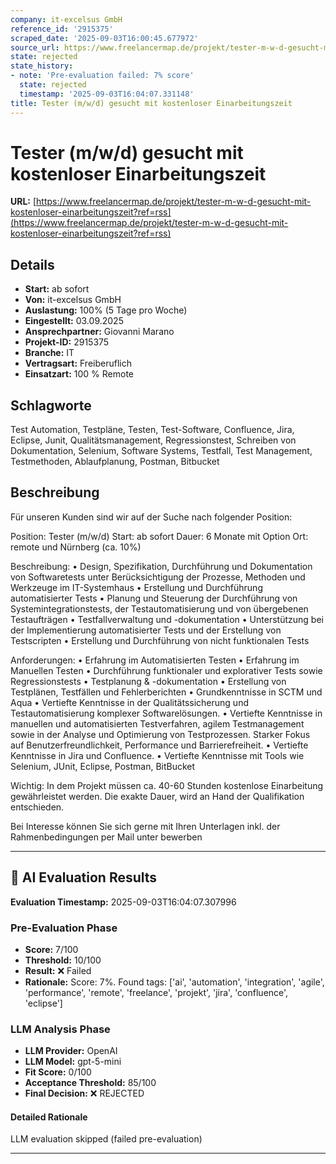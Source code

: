 ```yaml
---
company: it-excelsus GmbH
reference_id: '2915375'
scraped_date: '2025-09-03T16:00:45.677972'
source_url: https://www.freelancermap.de/projekt/tester-m-w-d-gesucht-mit-kostenloser-einarbeitungszeit?ref=rss
state: rejected
state_history:
- note: 'Pre-evaluation failed: 7% score'
  state: rejected
  timestamp: '2025-09-03T16:04:07.331148'
title: Tester (m/w/d) gesucht mit kostenloser Einarbeitungszeit
---
```



# Tester (m/w/d) gesucht mit kostenloser Einarbeitungszeit
**URL:** [https://www.freelancermap.de/projekt/tester-m-w-d-gesucht-mit-kostenloser-einarbeitungszeit?ref=rss](https://www.freelancermap.de/projekt/tester-m-w-d-gesucht-mit-kostenloser-einarbeitungszeit?ref=rss)
## Details
- **Start:** ab sofort
- **Von:** it-excelsus GmbH
- **Auslastung:** 100% (5 Tage pro Woche)
- **Eingestellt:** 03.09.2025
- **Ansprechpartner:** Giovanni Marano
- **Projekt-ID:** 2915375
- **Branche:** IT
- **Vertragsart:** Freiberuflich
- **Einsatzart:** 100
                                                % Remote

## Schlagworte
Test Automation, Testpläne, Testen, Test-Software, Confluence, Jira, Eclipse, Junit, Qualitätsmanagement, Regressionstest, Schreiben von Dokumentation, Selenium, Software Systems, Testfall, Test Management, Testmethoden, Ablaufplanung, Postman, Bitbucket

## Beschreibung
Für unseren Kunden sind wir auf der Suche nach folgender Position:

Position: Tester (m/w/d)
Start: ab sofort
Dauer: 6 Monate mit Option
Ort: remote und Nürnberg (ca. 10%)

Beschreibung:
• Design, Spezifikation, Durchführung und Dokumentation von Softwaretests unter Berücksichtigung der Prozesse, Methoden und Werkzeuge im IT-Systemhaus
• Erstellung und Durchführung automatisierter Tests
• Planung und Steuerung der Durchführung von Systemintegrationstests, der Testautomatisierung und von übergebenen Testaufträgen
• Testfallverwaltung und -dokumentation
• Unterstützung bei der Implementierung automatisierter Tests und der Erstellung von Testscripten
• Erstellung und Durchführung von nicht funktionalen Tests

Anforderungen:
• Erfahrung im Automatisierten Testen
• Erfahrung im Manuellen Testen
• Durchführung funktionaler und explorativer Tests sowie Regressionstests
• Testplanung & -dokumentation
• Erstellung von Testplänen, Testfällen und Fehlerberichten
• Grundkenntnisse in SCTM und Aqua
• Vertiefte Kenntnisse in der Qualitätssicherung und Testautomatisierung komplexer Softwarelösungen.
• Vertiefte Kenntnisse in manuellen und automatisierten Testverfahren, agilem Testmanagement sowie in der Analyse und Optimierung von Testprozessen. Starker Fokus auf Benutzerfreundlichkeit, Performance und Barrierefreiheit.
• Vertiefte Kenntnisse in Jira und Confluence.
• Vertiefte Kenntnisse mit Tools wie Selenium, JUnit, Eclipse, Postman, BitBucket

Wichtig: In dem Projekt müssen ca. 40-60 Stunden kostenlose Einarbeitung gewährleistet werden. Die exakte Dauer, wird an Hand der Qualifikation entschieden.

Bei Interesse können Sie sich gerne mit Ihren Unterlagen inkl. der Rahmenbedingungen per Mail unter bewerben

---

## 🤖 AI Evaluation Results

**Evaluation Timestamp:** 2025-09-03T16:04:07.307996

### Pre-Evaluation Phase
- **Score:** 7/100
- **Threshold:** 10/100
- **Result:** ❌ Failed
- **Rationale:** Score: 7%. Found tags: ['ai', 'automation', 'integration', 'agile', 'performance', 'remote', 'freelance', 'projekt', 'jira', 'confluence', 'eclipse']

### LLM Analysis Phase
- **LLM Provider:** OpenAI
- **LLM Model:** gpt-5-mini
- **Fit Score:** 0/100
- **Acceptance Threshold:** 85/100
- **Final Decision:** ❌ REJECTED

#### Detailed Rationale
LLM evaluation skipped (failed pre-evaluation)

---
